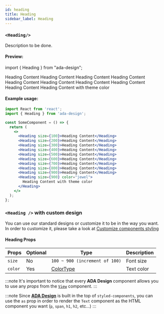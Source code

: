```yaml
---
id: heading
title: Heading
sidebar_label: Heading
---
```


### `<Heading/>`

Description to be done.

#### Preview:

import { Heading } from "ada-design";

<Heading size={100}>Heading Content</Heading>
<Heading size={200}>Heading Content</Heading>
<Heading size={300}>Heading Content</Heading>
<Heading size={400}>Heading Content</Heading>
<Heading size={500}>Heading Content</Heading>
<Heading size={600}>Heading Content</Heading>
<Heading size={700}>Heading Content</Heading>
<Heading size={800}>Heading Content</Heading>
<Heading size={900}>Heading Content</Heading>
<Heading size={900} color="jewel">Heading Content with theme color</Heading>

#### Example usage:

```jsx
import React from 'react';
import { Heading } from 'ada-design';

const SomeComponent = () => {
  return (
    <>
      <Heading size={100}>Heading Content</Heading>
      <Heading size={200}>Heading Content</Heading>
      <Heading size={300}>Heading Content</Heading>
      <Heading size={400}>Heading Content</Heading>
      <Heading size={500}>Heading Content</Heading>
      <Heading size={600}>Heading Content</Heading>
      <Heading size={700}>Heading Content</Heading>
      <Heading size={800}>Heading Content</Heading>
      <Heading size={900}>Heading Content</Heading>
      <Heading size={900} color="jewel">
        Heading Content with theme color
      </Heading>
    </>
  );
};
```

### `<Heading />` with custom design

You can use our standard designs or customize it to be in the way you want. In order to customize it, please take a look at [Customize components styling](../advanced/customize-component-styling)

#### Heading Props

| Props   | Optional | Type                           | Description |
| ------- | -------- | ------------------------------ | ----------- |
| `size`  | No       | `100 ~ 900 (increment of 100)` | Font size   |
| `color` | Yes      | [ColorType](types/color-type)  | Text color  |

:::note
It's important to notice that every **ADA Design** component allows you to use any _props_ from the [`View`](view) component.
:::

:::note
Since [**ADA Design**](https://adadesign.io/) is built in the top of `styled-components`, you can use the `as` prop in order to render the `Text` component as the HTML component you want (`p`, `span`, `h1`, `h2`, etc...)
:::
